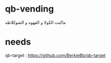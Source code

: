 # qb-vending

ماكنت الكولا و القهوه و الشوكلاطه

# needs 

qb-target : https://github.com/BerkieBb/qb-target
